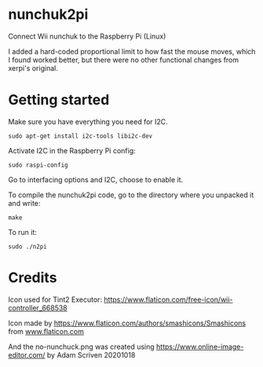 nunchuk2pi
==========

Connect Wii nunchuk to the Raspberry Pi (Linux)

I added a hard-coded proportional limit to how fast the mouse moves, which I found worked better, but there were no other functional changes from xerpi's original.

Getting started
===============

Make sure you have everything you need for I2C.

    sudo apt-get install i2c-tools libi2c-dev
    
Activate I2C in the Raspberry Pi config:

    sudo raspi-config
   
Go to interfacing options and I2C, choose to enable it.

To compile the nunchuk2pi code, go to the directory where you unpacked it and write:

    make

To run it:

    sudo ./n2pi
    
    
Credits
=======

Icon used for Tint2 Executor: https://www.flaticon.com/free-icon/wii-controller_668538

Icon made by https://www.flaticon.com/authors/smashicons/Smashicons from www.flaticon.com

And the no-nunchuck.png was created using https://www.online-image-editor.com/ by Adam Scriven 20201018
